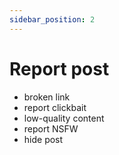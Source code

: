 ```yaml
---
sidebar_position: 2
---
```


# Report post

- broken link
- report clickbait
- low-quality content
- report NSFW
- hide post

